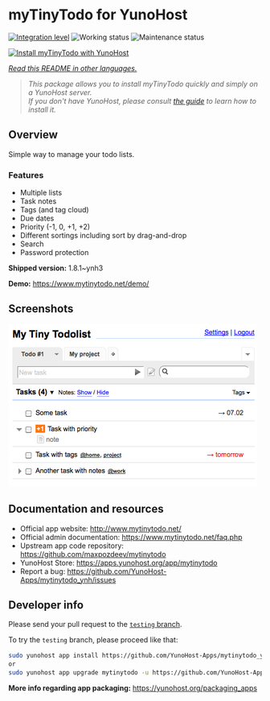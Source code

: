 <!--
N.B.: This README was automatically generated by <https://github.com/YunoHost/apps/tree/master/tools/readme_generator>
It shall NOT be edited by hand.
-->

# myTinyTodo for YunoHost

[![Integration level](https://apps.yunohost.org/badge/integration/mytinytodo)](https://ci-apps.yunohost.org/ci/apps/mytinytodo/)
![Working status](https://apps.yunohost.org/badge/state/mytinytodo)
![Maintenance status](https://apps.yunohost.org/badge/maintained/mytinytodo)

[![Install myTinyTodo with YunoHost](https://install-app.yunohost.org/install-with-yunohost.svg)](https://install-app.yunohost.org/?app=mytinytodo)

*[Read this README in other languages.](./ALL_README.md)*

> *This package allows you to install myTinyTodo quickly and simply on a YunoHost server.*  
> *If you don't have YunoHost, please consult [the guide](https://yunohost.org/install) to learn how to install it.*

## Overview

Simple way to manage your todo lists. 

### Features

- Multiple lists
- Task notes
- Tags (and tag cloud)
- Due dates
- Priority (-1, 0, +1, +2)
- Different sortings including sort by drag-and-drop
- Search
- Password protection


**Shipped version:** 1.8.1~ynh3

**Demo:** <https://www.mytinytodo.net/demo/>

## Screenshots

![Screenshot of myTinyTodo](./doc/screenshots/shot-v14b1.png)

## Documentation and resources

- Official app website: <http://www.mytinytodo.net/>
- Official admin documentation: <https://www.mytinytodo.net/faq.php>
- Upstream app code repository: <https://github.com/maxpozdeev/mytinytodo>
- YunoHost Store: <https://apps.yunohost.org/app/mytinytodo>
- Report a bug: <https://github.com/YunoHost-Apps/mytinytodo_ynh/issues>

## Developer info

Please send your pull request to the [`testing` branch](https://github.com/YunoHost-Apps/mytinytodo_ynh/tree/testing).

To try the `testing` branch, please proceed like that:

```bash
sudo yunohost app install https://github.com/YunoHost-Apps/mytinytodo_ynh/tree/testing --debug
or
sudo yunohost app upgrade mytinytodo -u https://github.com/YunoHost-Apps/mytinytodo_ynh/tree/testing --debug
```

**More info regarding app packaging:** <https://yunohost.org/packaging_apps>
